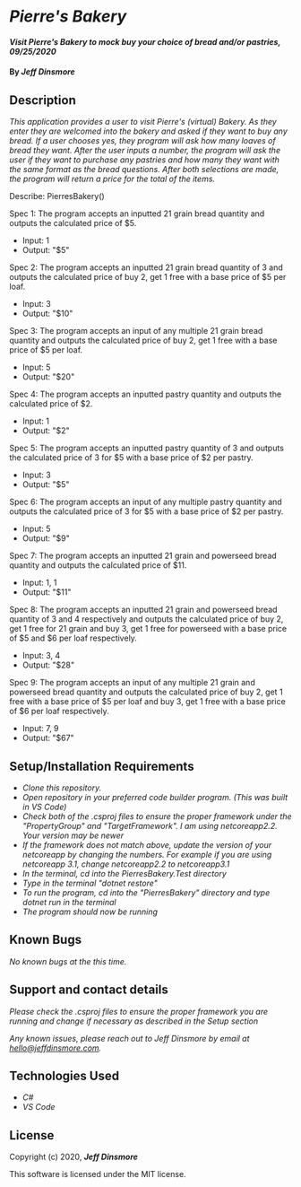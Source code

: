 # _Pierre's Bakery_

#### _Visit Pierre's Bakery to mock buy your choice of bread and/or pastries, 09/25/2020_

#### By _Jeff Dinsmore_

## Description

_This application provides a user to visit Pierre's (virtual) Bakery. As they enter they are welcomed into the bakery and asked if they want to buy any bread. If a user chooses yes, they program will ask how many loaves of bread they want. After the user inputs a number, the program will ask the user if they want to purchase any pastries and how many they want with the same format as the bread questions. After both selections are made, the program will return a price for the total of the items._

Describe: PierresBakery()

Spec 1: The program accepts an inputted 21 grain bread quantity and outputs the calculated price of $5.
* Input: 1
* Output: "$5"

Spec 2: The program accepts an inputted 21 grain bread quantity of 3 and outputs the calculated price of buy 2, get 1 free with a base price of $5 per loaf.
* Input: 3
* Output: "$10"

Spec 3: The program accepts an input of any multiple 21 grain bread quantity and outputs the calculated price of buy 2, get 1 free with a base price of $5 per loaf.
* Input: 5
* Output: "$20"

Spec 4: The program accepts an inputted pastry quantity and outputs the calculated price of $2.
* Input: 1
* Output: "$2"

Spec 5: The program accepts an inputted pastry quantity of 3 and outputs the calculated price of 3 for $5 with a base price of $2 per pastry.
* Input: 3
* Output: "$5"

Spec 6: The program accepts an input of any multiple pastry quantity and outputs the calculated price of 3 for $5 with a base price of $2 per pastry.
* Input: 5
* Output: "$9"

Spec 7: The program accepts an inputted 21 grain and powerseed bread quantity and outputs the calculated price of $11.
* Input: 1, 1
* Output: "$11"

Spec 8: The program accepts an inputted 21 grain and powerseed bread quantity of 3 and 4 respectively and outputs the calculated price of buy 2, get 1 free for 21 grain and buy 3, get 1 free for powerseed with a base price of $5 and $6 per loaf respectively.
* Input: 3, 4
* Output: "$28"

Spec 9: The program accepts an input of any multiple 21 grain and powerseed bread quantity and outputs the calculated price of buy 2, get 1 free with a base price of $5 per loaf and buy 3, get 1 free with a base price of $6 per loaf respectively.
* Input: 7, 9
* Output: "$67"

## Setup/Installation Requirements

* _Clone this repository._
* _Open repository in your preferred code builder program. (This was built in VS Code)_
* _Check both of the .csproj files to ensure the proper framework under the "PropertyGroup" and "TargetFramework". I am using netcoreapp2.2. Your version may be newer_
* _If the framework does not match above, update the version of your netcoreapp by changing the numbers. For example if you are using netcoreapp 3.1, change netcoreapp2.2 to netcoreapp3.1_
* _In the terminal, cd into the PierresBakery.Test directory_
* _Type in the terminal "dotnet restore"_
* _To run the program, cd into the "PierresBakery" directory and type dotnet run in the terminal_
* _The program should now be running_

## Known Bugs

_No known bugs at the this time._

## Support and contact details

_Please check the .csproj files to ensure the proper framework you are running and change if necessary as described in the Setup section_

_Any known issues, please reach out to Jeff Dinsmore by email at hello@jeffdinsmore.com._

## Technologies Used

* _C#_
* _VS Code_

## License

Copyright (c) 2020, **_Jeff Dinsmore_**

This software is licensed under the MIT license.
